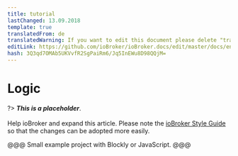 ```yaml
---
title: tutorial
lastChanged: 13.09.2018
template: true
translatedFrom: de
translatedWarning: If you want to edit this document please delete "translatedFrom" field, elsewise this document will be translated automatically again
editLink: https://github.com/ioBroker/ioBroker.docs/edit/master/docs/en/tutorial/logic.md
hash: 3Q3qd7OMAb5UKVvfR2SgPaiRm6/Jq5InEWu8D98QQjM=
---
```

# Logic
?> ***This is a placeholder***.<br><br> Help ioBroker and expand this article. Please note the [ioBroker Style Guide](community/styleguidedoc) so that the changes can be adopted more easily.

@@@ Small example project with Blockly or JavaScript. @@@